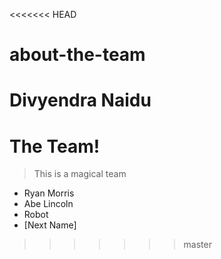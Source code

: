 <<<<<<< HEAD
# about-the-team
Divyendra Naidu
=======
# The Team!

> This is a magical team

* Ryan Morris
* Abe Lincoln
* Robot
* [Next Name]
>>>>>>> master
